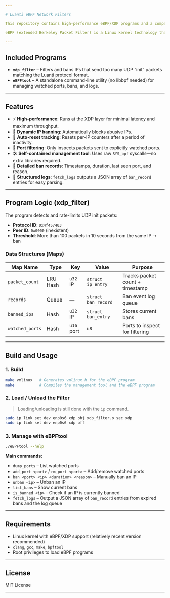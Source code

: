 ```yaml
---

# Luanti eBPF Network Filters

This repository contains high-performance eBPF/XDP programs and a companion management tool designed to protect **Luanti** (formerly Minetest) servers from packet-based abuse, such as UDP spam and flooding.

eBPF (extended Berkeley Packet Filter) is a Linux kernel technology that allows loading verified, sandboxed programs directly into the kernel for safe, high-performance packet filtering. These programs can be JIT-compiled to native code for minimal latency while maintaining kernel stability.

---
```


## Included Programs

* **`xdp_filter`** – Filters and bans IPs that send too many UDP “init” packets matching the Luanti protocol format.
* **`eBPFtool`** – A standalone command-line utility (no libbpf needed) for managing watched ports, bans, and logs.

---

## Features

* ⚡ **High-performance**: Runs at the XDP layer for minimal latency and maximum throughput.
* 🚫 **Dynamic IP banning**: Automatically blocks abusive IPs.
* 🔁 **Auto-reset tracking**: Resets per-IP counters after a period of inactivity.
* 🎯 **Port filtering**: Only inspects packets sent to explicitly watched ports.
* 🛠 **Self-contained management tool**: Uses raw `SYS_bpf` syscalls—no extra libraries required.
* 📜 **Detailed ban records**: Timestamps, duration, last seen port, and reason.
* 📂 **Structured logs**: `fetch_logs` outputs a JSON array of `ban_record` entries for easy parsing.

---

## Program Logic (xdp\_filter)

The program detects and rate-limits UDP init packets:

* **Protocol ID**: `0x4f457403`
* **Peer ID**: `0x0000` (inexistent)
* **Threshold**: More than 100 packets in 10 seconds from the same IP ➝ ban

### Data Structures (Maps)

| Map Name        | Type     | Key             | Value               | Purpose                         |
| --------------- | -------- | --------------- | ------------------- | ------------------------------- |
| `packet_count`  | LRU Hash | `u32` IP        | `struct ip_entry`   | Tracks packet count + timestamp |
| `records`       | Queue    | —               | `struct ban_record` | Ban event log queue             |
| `banned_ips`    | Hash     | `u32` IP        | `struct ban_entry`  | Stores current bans             |
| `watched_ports` | Hash     | `u16` port      | `u8`                | Ports to inspect for filtering  |

---

## Build and Usage

### 1. Build

```sh
make vmlinux   # Generates vmlinux.h for the eBPF program
make           # Compiles the management tool and the eBPF program
```

### 2. Load / Unload the Filter

> Loading/unloading is still done with the `ip` command.

```sh
sudo ip link set dev enp0s6 xdp obj xdp_filter.o sec xdp
sudo ip link set dev enp0s6 xdp off
```

### 3. Manage with eBPFtool

```sh
./eBPFtool --help
```

**Main commands:**

* `dump_ports` – List watched ports
* `add_port <port>` / `rm_port <port>` – Add/remove watched ports
* `ban <port> <ip> <duration> <reason>` – Manually ban an IP
* `unban <ip>` – Unban an IP
* `list_bans` – Show current bans
* `is_banned <ip>` - Check if an IP is currently banned
* `fetch_logs` – Output a JSON array of `ban_record` entries from expired bans and the log queue

---

## Requirements

* Linux kernel with eBPF/XDP support (relatively recent version recommended)
* `clang`, `gcc`, `make`, `bpftool`
* Root privileges to load eBPF programs

---

## License

MIT License

---
